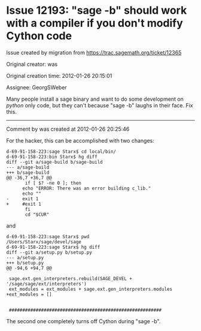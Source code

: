 # Issue 12193: "sage -b" should work with a compiler if you don't modify Cython code

Issue created by migration from https://trac.sagemath.org/ticket/12365

Original creator: was

Original creation time: 2012-01-26 20:15:01

Assignee: GeorgSWeber

Many people install a sage binary and want to do some development on *python* only code, but they can't because "sage -b" laughs in their face.  Fix this.


---

Comment by was created at 2012-01-26 20:25:46

For the hacker, this can be accomplished with two changes:


```
d-69-91-158-223:sage Starx$ cd local/bin/
d-69-91-158-223:bin Starx$ hg diff
diff --git a/sage-build b/sage-build
--- a/sage-build
+++ b/sage-build
@@ -36,7 +36,7 @@
       if [ $? -ne 0 ]; then
 	  echo "ERROR: There was an error building c_lib."
 	  echo ""
-	  exit 1
+	  #exit 1
       fi
       cd "$CUR"
```


and


```
d-69-91-158-223:sage Starx$ pwd
/Users/Starx/sage/devel/sage
d-69-91-158-223:sage Starx$ hg diff
diff --git a/setup.py b/setup.py
--- a/setup.py
+++ b/setup.py
@@ -94,6 +94,7 @@
 
 sage.ext.gen_interpreters.rebuild(SAGE_DEVEL + '/sage/sage/ext/interpreters')
 ext_modules = ext_modules + sage.ext.gen_interpreters.modules
+ext_modules = []
 
 
 #########################################################
```


The second one completely turns off Cython during "sage -b".
